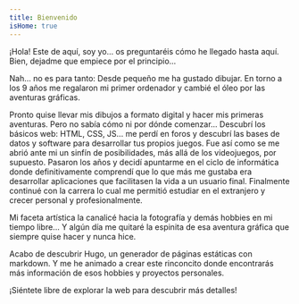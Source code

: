 ```yaml
---
title: Bienvenido
isHome: true
---
```


¡Hola! Este de aquí, soy yo... os preguntaréis cómo he llegado hasta aquí. Bien, dejadme que empiece por el principio...

Nah... no es para tanto: Desde pequeño me ha gustado dibujar. En torno a los 9 años me regalaron mi primer ordenador y cambié el óleo por las aventuras gráficas.

Pronto quise llevar mis dibujos a formato digital y hacer mis primeras aventuras. Pero no sabía cómo ni por dónde comenzar... Descubrí los básicos web: HTML, CSS, JS... me perdí en foros y descubrí las bases de datos y software para desarrollar tus propios juegos. Fue así como se me abrió ante mi un sinfín de posibilidades, más allá de los videojuegos, por supuesto. Pasaron los años y decidí apuntarme en el ciclo de informática donde definitivamente comprendí que lo que más me gustaba era desarrollar aplicaciones que facilitasen la vida a un usuario final. Finalmente continué con la carrera lo cual me permitió estudiar en el extranjero y crecer personal y profesionalmente.

Mi faceta artística la canalicé hacia la fotografía y demás hobbies en mi tiempo libre... Y algún día me quitaré la espinita de esa aventura gráfica que siempre quise hacer y nunca hice.

Acabo de descubrir Hugo, un generador de páginas estáticas con markdown. Y me he animado a crear este rinconcito donde encontrarás más información de esos hobbies y proyectos personales.

¡Siéntete libre de explorar la web para descubrir más detalles!